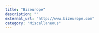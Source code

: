 ```yaml
---
title: "Bizeurope"
description: ""
external_url: "http://www.bizeurope.com"
category: "Miscellaneous"
---
```

